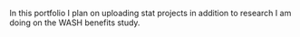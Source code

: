 In this portfolio I plan on uploading stat projects in addition to research I am doing on the WASH benefits study.
